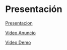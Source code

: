 # Presentación

[Presentacion](\pdf\ISPP_Week_10.pdf)

[Video Anuncio](\vid\AnuncioAparKing.mp4)

[Video Demo](\vid\DemoS3AparKing.mp4)
